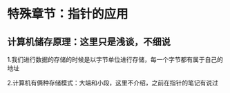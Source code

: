 # 特殊章节：指针的应用

## 计算机储存原理：这里只是浅谈，不细说

1.我们进行数据的存储的时候是以字节单位进行存储，每一个字节都有属于自己的地址

2.计算机有俩种存储模式：大端和小段，这里不介绍，之前在指针的笔记有说过